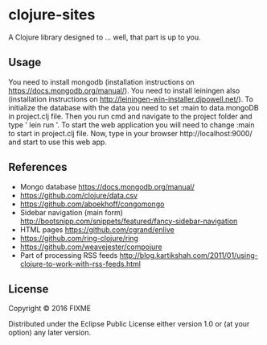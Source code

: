 # clojure-sites

A Clojure library designed to ... well, that part is up to you.

## Usage

You need to install mongodb (installation instructions on https://docs.mongodb.org/manual/). You need to install leiningen also (installation instructions on http://leiningen-win-installer.djpowell.net/).
To initialize the database with the data you need to set :main to data.mongoDB in project.clj file. Then you run cmd and navigate to the project folder and type ' lein run '. To start the web application you will need to change :main to start in project.clj file. Now, type in your browser http://localhost:9000/ and start to use this web app.

## References

- Mongo database https://docs.mongodb.org/manual/
- https://github.com/clojure/data.csv
- https://github.com/aboekhoff/congomongo
- Sidebar navigation (main form) http://bootsnipp.com/snippets/featured/fancy-sidebar-navigation
- HTML pages https://github.com/cgrand/enlive
- https://github.com/ring-clojure/ring
- https://github.com/weavejester/compojure
- Part of processing RSS feeds  http://blog.kartikshah.com/2011/01/using-clojure-to-work-with-rss-feeds.html

## License

Copyright © 2016 FIXME

Distributed under the Eclipse Public License either version 1.0 or (at
your option) any later version.
